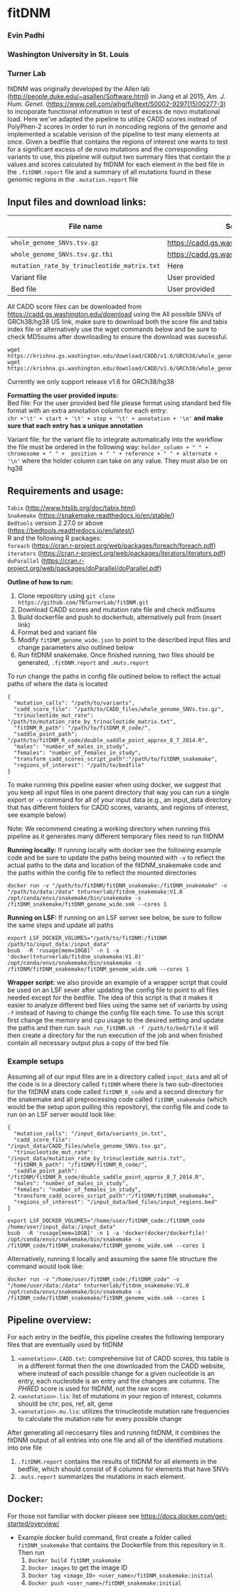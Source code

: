 # fitDNM
### Evin Padhi
### Washington University in St. Louis
### Turner Lab

fitDNM was originally developed by the Allen lab (http://people.duke.edu/~asallen/Software.html) in Jiang et al 2015, *Am. J. Hum. Genet.*  (https://www.cell.com/ajhg/fulltext/S0002-9297(15)00277-3) to incoporate functional information in test of excess de novo mutational load. Here we've adapted the pipeline to utilize CADD scores instead of PolyPhen-2 scores in order to run in noncoding regions of the genome and implemented a scalable verision of the pipeline to test many elements at once. Given a bedfile that contains the regions of interest one wants to test for a significant excess of de novo mutations and the corresponding variants to use, this pipeline will output two summary files that contain the p values and scores calculated by fitDNM for each element in the bed file in the `.fitDNM.report` file and a summary of all mutations found in these genomic regions in the `.mutation.report` file

## Input files and download links:
| File name | Source | MD5Sum | annotation in configfile |
|-----------| -------|------- | -------------------------|
| `whole_genome_SNVs.tsv.gz` |  https://cadd.gs.washington.edu/download | faaa80ef3948cf44e56a3629a90cdaaa | `cadd_score_file`|
|`whole_genome_SNVs.tsv.gz.tbi` | https://cadd.gs.washington.edu/download |  4843cab24dd4992bb0cc5f1a7ebc807a | NA |
| `mutation_rate_by_trinucleotide_matrix.txt` | Here | ca2faad78f1055c266b5a8451bebf1cb | `trinucleotide_mut_rate` |
| Variant file | User provided | NA| `mutation_calls` |
| Bed file | User provided | NA | `regions_of_interest` |

All CADD score files can be downloaded from  https://cadd.gs.washington.edu/download using the All possible SNVs of GRCh38/hg38 US link, make sure to download both the score file and tabix index file or alternatively use the wget commands below and be sure to check MD5sums after downloading to ensure the download was sucessful.
```
wget https://krishna.gs.washington.edu/download/CADD/v1.6/GRCh38/whole_genome_SNVs.tsv.gz
wget https://krishna.gs.washington.edu/download/CADD/v1.6/GRCh38/whole_genome_SNVs.tsv.gz.tbi
```
Currently we only support release v1.6 for GRCh38/hg38

__Formatting the user provided inputs:__<br>
Bed file: For the user provided bed file please format using standard bed file format with an extra annotation column for each entry:  
`chr +'\t' + start + '\t' + stop + '\t' + annotation + '\n'` __and make sure that each entry has a unique annotation__

Variant file: for the variant file to integrate automatically into the workflow the file must be ordered in the following way:
`holder_column + " " + chromosome + " " +  position + " " + reference + " " + alternate + '\n'` where the holder column can take on any value. They must also be on hg38

## Requirements and usage:

`Tabix`  (http://www.htslib.org/doc/tabix.html) <br>
`Snakemake`  (https://snakemake.readthedocs.io/en/stable/)<br>
`Bedtools` version 2.27.0 or above (https://bedtools.readthedocs.io/en/latest/)<br>
R and the following R packages:<br>
`foreach` (https://cran.r-project.org/web/packages/foreach/foreach.pdf)<br>
`iterators` (https://cran.r-project.org/web/packages/iterators/iterators.pdf)<br>
`doParallel` (https://cran.r-project.org/web/packages/doParallel/doParallel.pdf)<br>

__Outline of how to run:__ <br>
1. Clone repository using `git clone https://github.com/TNTurnerLab/fitDNM.git`
1. Download CADD scores and mutation rate file and check md5sums
2. Build dockerfile and push to dockerhub, alternatively pull from (insert link)
3. Format bed and variant file
4. Modify `fitDNM_genome_wide.json` to point to the described input files and change parameters also outlined below
5. Run fitDNM snakemake. Once finished running, two files should be generated, `.fitDNM.report` and `.muts.report`


To run change the paths in config file outlined below to reflect the actual paths of where the data is located
```
{
  "mutation_calls": "/path/to/variants",
  "cadd_score_file": "/path/to/CADD_files/whole_genome_SNVs.tsv.gz",
  "trinucleotide_mut_rate": "/path/to/mutation_rate_by_trinucleotide_matrix.txt",
  "fitDNM_R_path": "/path/to/fitDNM_R_code/",
  "saddle_point_path": "/path/to/fitDNM_R_code/double_saddle_point_approx_8_7_2014.R",
  "males": "number_of_males_in_study",
  "females": "number_of_females_in_study",
  "transform_cadd_scores_script_path":"/path/to/fitDNM_snakemake",
  "regions_of_interest": "/path/to/bedfile"
}
```
To make running this pipeline easier when using docker, we suggest that you keep all input files in one parent directory that way you can run a single export or `-v` command for all of your input data  (e.g., an input_data directory that has different folders for CADD scores, variants, and regions of interest, see example below)


Note: We recommend creating a working directory when running this pipeline as it generates many different temporary files need to run fitDNM

__Running locally:__
If running locally with docker see the following example code and be sure to update the paths being mounted with `-v` to reflect the actual paths to the data and location of the fitDNM_snakemake code and the paths within the config file to reflect the mounted directories
```
docker run -v "/path/to/fitDNM/fitDNM_snakemake:/fitDNM_snakemake" -v "/path/to/data:/data" tnturnerlab/fitdnm_snakemake:V1.0 /opt/conda/envs/snakemake/bin/snakemake -s /fitDNM_snakemake/fitDNM_genome_wide.smk --cores 1
```

__Running on LSF:__
If running on an LSF server see below, be sure to follow the same steps and update all paths

```
export LSF_DOCKER_VOLUMES="/path/to/fitDNM:/fitDNM /path/to/input_data:/input_data"
bsub  -R 'rusage[mem=10GB]' -n 1 -a 'docker(tnturnerlab/fitdnm_snakemake:V1.0)' /opt/conda/envs/snakemake/bin/snakemake -s /fitDNM/fitDNM_snakemake/fitDNM_genome_wide.smk --cores 1
```
__Wrapper script:__ we also provide an example of a wrapper script that could be used on an LSF sever after updating the config file to point to all files needed except for the bedfile. The idea of this script is that it makes it easier to analyze different bed files  using the same set of variants by using `-f` instead of having to change the config file each time. To use this script first change the memory and cpu usage to the desired setting and update the paths and then run:
```bash run_fitDNM.sh -f /path/to/bed/file```
it will then create a directory for the run execution of the job and when finished contain all necessary output plus a copy of the bed file

### Example setups
Assuming all of our input files are in a directory called `input_data` and all of the code is in a directory called `fitDNM` where there is two sub-directories for the fitDNM stats code called `fitDNM_R_code` and a second directory for the snakemake and all preprocessing code called `fitDNM_snakemake` (which would be the setup upon pulling this repository), the config file and code to run on an LSF server would look like:
```
{
  "mutation_calls": "/input_data/variants_in.txt",
  "cadd_score_file": "/input_data/CADD_files/whole_genome_SNVs.tsv.gz",
  "trinucleotide_mut_rate": "/input_data/mutation_rate_by_trinucleotide_matrix.txt",
  "fitDNM_R_path": "/fitDNM/fitDNM_R_code/",
  "saddle_point_path": "/fitDNM/fitDNM_R_code/double_saddle_point_approx_8_7_2014.R",
  "males": "number_of_males_in_study",
  "females": "number_of_females_in_study",
  "transform_cadd_scores_script_path":"/fitDNM/fitDNM_snakemake",
  "regions_of_interest": "/input_data/bed_files/input_regions.bed"
}

export LSF_DOCKER_VOLUMES="/home/user/fitDNM_code:/fitDNM_code /home/user/input_data:/input_data"
bsub  -R 'rusage[mem=10GB]' -n 1 -a 'docker(docker/dockerfile)' /opt/conda/envs/snakemake/bin/snakemake -s /fitDNM_code/fitDNM_snakemake/fitDNM_genome_wide.smk --cores 1
```
Alternatively, running it locally and assuming the same file structure the command would look like:
```
docker run -v "/home/user/fitDNM_code:/fitDNM_code" -v "/home/user/data:/data" tnturnerlab/fitdnm_snakemake:V1.0 /opt/conda/envs/snakemake/bin/snakemake -s /fitDNM_code/fitDNM_snakemake/fitDNM_genome_wide.smk --cores 1
```

## Pipeline overview:

For each entry in the bedfile, this pipeline creates the following temporary files that are eventually used by fitDNM
 1. `<annotation>.CADD.txt`: comprehensive list of CADD scores, this table is in a different format then the one downloaded from the CADD website, where instead of each possible change for a given nucleotide is an entry, each nucleotide is an entry and the changes are columns. The _PHRED_ score is used for fitDNM, not the raw score.
 2. `<annotation>.lis`: list of mutations in your region of interest, columns should be chr, pos, ref, alt, gene
 3. `<annotation>.mu.lis`: utilizes the trinucleotide mutation rate frequencies to calculate the mutation rate for every possible change

After generating all neccesarry files and running fitDNM, it combines the fitDNM output of all entries into one file and all of the identified mutations into one file
 1. `.fitDNM.report` contains the results of fitDNM for all elements in the bedfile, which should consist of 8 columns for elements that have SNVs
 2. `.muts.report` summarizes the mutations in each element.



## Docker:
For those not familiar with docker please see https://docs.docker.com/get-started/overview/
- Example docker build command, first create a folder called `fitDNM_snakemake` that contains the Dockerfile from this repository in it. Then run
  1. `Docker build fitDNM_snakemake`
  2. `Docker images` to get the image ID
  3. `Docker tag <image_ID> <user_name>/fitDNM_snakemake:initial`
  4. `Docker push <user_name>/fitDNM_snakemake:initial`
